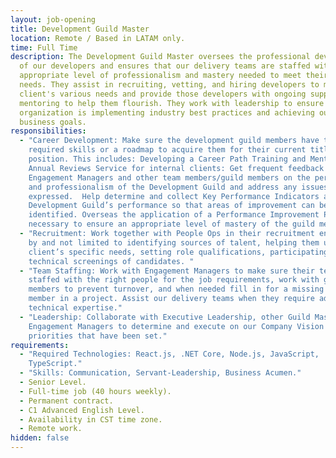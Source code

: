 ```yaml
---
layout: job-opening
title: Development Guild Master
location: Remote / Based in LATAM only.
time: Full Time
description: The Development Guild Master oversees the professional development
  of our developers and ensures that our delivery teams are staffed with the
  appropriate level of professionalism and mastery needed to meet their client’s
  needs. They assist in recruiting, vetting, and hiring developers to meet our
  client's various needs and provide those developers with ongoing support and
  mentoring to help them flourish. They work with leadership to ensure our
  organization is implementing industry best practices and achieving our
  business goals.
responsibilities:
  - "Career Development: Make sure the development guild members have the
    required skills or a roadmap to acquire them for their current title and
    position. This includes: Developing a Career Path Training and Mentoring
    Annual Reviews Service for internal clients: Get frequent feedback from
    Engagement Managers and other team members/guild members on the performance
    and professionalism of the Development Guild and address any issues
    expressed.  Help determine and collect Key Performance Indicators around the
    Development Guild’s performance so that areas of improvement can be
    identified. Overseas the application of a Performance Improvement Plan when
    necessary to ensure an appropriate level of mastery of the guild members. "
  - "Recruitment: Work together with People Ops in their recruitment endeavors
    by and not limited to identifying sources of talent, helping them understand
    client’s specific needs, setting role qualifications, participating in
    technical screenings of candidates. "
  - "Team Staffing: Work with Engagement Managers to make sure their teams are
    staffed with the right people for the job requirements, work with guild
    members to prevent turnover, and when needed fill in for a missing guild
    member in a project. Assist our delivery teams when they require additional
    technical expertise."
  - "Leadership: Collaborate with Executive Leadership, other Guild Masters,
    Engagement Managers to determine and execute on our Company Vision and the
    priorities that have been set."
requirements:
  - "Required Technologies: React.js, .NET Core, Node.js, JavaScript,
    TypeScript."
  - "Skills: Communication, Servant-Leadership, Business Acumen."
  - Senior Level.
  - Full-time job (40 hours weekly).
  - Permanent contract.
  - C1 Advanced English Level.
  - Availability in CST time zone.
  - Remote work.
hidden: false
---
```

